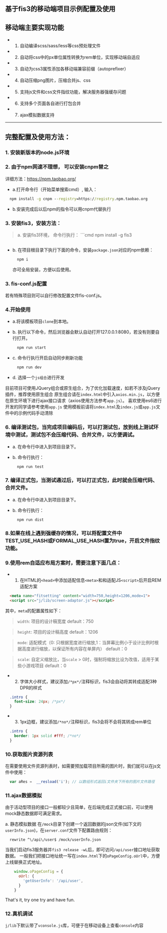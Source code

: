 ## 基于fis3的移动端项目示例配置及使用


## 移动端主要实现功能
* 1. 自动编译scss/sass/less等css预处理文件
* 2. 自动将css中的px单位属性转换为rem单位，实现移动端自适应
* 3. 自动为css3属性添加各移动端兼容前缀（autoprefixer）
* 4. 自动压缩png图片，压缩合并js、css
* 5. 支持js文件和css文件指纹功能，解决服务器强缓存问题
* 6. 支持多个页面各自进行打包合并
* 7. ajax模拟数据支持

---------------------------------------

## 完整配置及使用方法：

### 1. 安装新版本的node.js环境


### 2. 由于npm网速不理想， 可以安装cnpm替之

详细方法：https://npm.taobao.org/

* a.打开命令行（开始菜单搜索cmd）, 输入：

```cmd
  npm install -g cnpm --registry=https://registry.npm.taobao.org
```

* b.安装完成后以后npm的指令可以用cnpm代替执行

### 3. 安装fis3，安装方法：

> a. 安装fis3环境， 命令行执行：  ```cmd
    npm install -g fis3
  ```
  ```
* b. 在项目根目录下执行下面的命令，安装`package.json`对应的npm依赖：

  ```cmd
    npm i
  ```

  亦可全局安装，方便以后使用。


### 3. fis-conf.js配置

若有特殊项目则可以自行修改配置文件fis-conf.js。


### 4.开始使用

* a.将该模板项目`clone`到本地。
* b. 执行以下命令，然后浏览器会默认自动打开127.0.0.1:8080，若没有则要自行打开。

  ```cmd
    npm run start
  ```

* c. 命令行执行开启自动同步刷新功能

  ```cmd
    npm run dev
  ```

* d. 选择一个`js组合`进行开发

目前项目可使用JQuery组合或原生组合，为了优化加载速度，如若不涉及jQuery插件，推荐使用原生组合
原生组合请在`index.html`中引入`axios.min.js`，以方便在原生环境下进行ajax接口请求（axios使用方法参考`app.js`）。
喜欢使用es6进行开发的同学请参考使用`app.js`
使用模板前请将`index.html`及`index.js`或`app.js`文件中的示例代码手动清除


### 6. 编译测试包，当完成项目编码后，可以打测试包，放到线上测试环境中测试，测试包不会压缩代码、合并文件，以方便调试。

* a. 在命令行中进入到项目目录下。

* b. 命令行执行：
  ```cmd
    npm run test
  ```


### 7. 编译正式包，当测试通过后，可以打正式包，此时就会压缩代码、合并文件。

* a. 在命令行中进入到项目目录下。

* b. 命令行执行：
  ```cmd
    npm run dist
  ```


### 8.如果在线上遇到强缓存的情况，可以将配置文件中TEST_USE_HASH或FORMAL_USE_HASH置为true，开启文件指纹功能。



### 9.使用rem自适应布局方案时，需要注意下面几点：
* 1. 在HTML的`<head>`中添加适配信息`<meta>`和和适配JS`<script>`后开启REM适配方案

```HTML
  <meta name="fitsetting" content="width=750,height=1206,mode=1">
  <script src="j/lib/screen-adaptor.js"></script>
```

其中，`meta`的配置属性如下：

> `width`: 项目的设计稿宽度 default：750

> `height`: 项目的设计稿高度 default：1206

> `mode`: 适配模式（0: 只根据宽度进行缩放,1：当屏幕比例小于设计比例时根据高度进行缩放，以保证所有内容在单屏内） default：0

> `scale`: 自定义缩放比，当`scale` > 0时，强制将缩放比设为改值，适用于某些小游戏项目 default：0

* 2. 字体大小样式，建议添加`/*px*/`注释标识，fis3会自动将其转成适配3种DPR的样式

```css
  .intro {
    font-size: 24px; /*px*/
  }
```

* 3. 1px边框，建议添加`/*no*/`注释标识，fis3会将不会将其转成rem单位

```css
  .intro {
    border: 1px solid #fff; /*no*/
  }
```

### 10.获取图片资源列表

在需要使用文件资源列表时，如需要预加载项目所需的图片时，我们就可以在js文件中使用：

```javascript
  var aRes =  __resload('i'); // 以数组形式返回i文件夹下所有的图片文件路径
```

### 11.ajax数据模拟

由于活动型项目的接口一般都较少且简单，在后端完成正式接口前，可以使用mock静态数据即可满足需求。

a. 静态模拟数据
在`/mock`目录下创建一个返回数据的json文件(如下文的`userInfo.json`)，在`server.conf`文件下配置路由规则：

```config
  rewrite ^\/api\/user$ /mock/userInfo.json
```

当我们启动fis3服务器并`fis3 release -wL`后，即可访问`/api/user`接口地址获取数据。
一般我们把接口地址统一写在`index.html`下的`oPageConfig.oUrl`中，方便上线替换正式地址。

```javascript
    window.oPageConfig = {
      oUrl: {
        'getUserInfo': '/api/user',
      }
    }
```

That's it, try one try and have fun.


### 12.真机调试

`j/lib`下默认带了`vconsole.js`库，可便于在移动设备上查看`console`内容